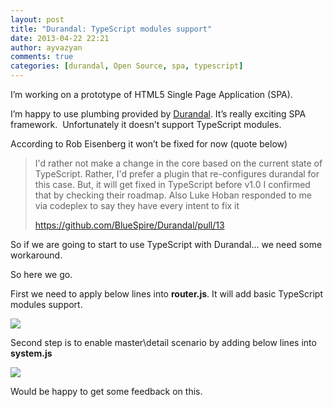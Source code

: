 ```yaml
---
layout: post
title: "Durandal: TypeScript modules support"
date: 2013-04-22 22:21
author: ayvazyan
comments: true
categories: [durandal, Open Source, spa, typescript]
---
```

<p>I’m working on a prototype of HTML5 Single Page Application (SPA).</p>  <p>I’m happy to use plumbing provided by <a href="http://durandaljs.com/">Durandal</a>. It’s really exciting SPA framework.&#160; Unfortunately it doesn’t support TypeScript modules.</p>  <p>According to Rob Eisenberg it won’t be fixed for now (quote below)</p>  <blockquote>   <p>I'd rather not make a change in the core based on the current state of TypeScript. Rather, I'd prefer a plugin that re-configures durandal for this case. But, it will get fixed in TypeScript before v1.0 I confirmed that by checking their roadmap. Also Luke Hoban responded to me via codeplex to say they have every intent to fix it</p>    <p><a href="https://github.com/BlueSpire/Durandal/pull/13">https://github.com/BlueSpire/Durandal/pull/13</a></p> </blockquote>  <p>So if we are going to start to use TypeScript with Durandal… we need some workaround.</p>  <p>So here we go.</p>  <p>First we need to apply below lines into <strong>router.js</strong>. It will add basic TypeScript modules support.</p>  <p><img src="https://dl.dropboxusercontent.com/u/936929/Blog/typescript_durandal/routerjs.PNG" /></p>  <p>Second step is to enable master\detail scenario by adding below lines into <strong>system.js</strong></p>  <p><img src="https://dl.dropboxusercontent.com/u/936929/Blog/typescript_durandal/systemjs.PNG" /></p>  <p>Would be happy to get some feedback on this.</p>
